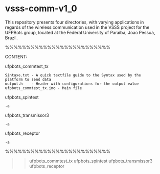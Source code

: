 # vsss-comm-v1_0

This repository presents four directories, with varying applications in regards of the wireless communication used in the VSSS project for the UFPBots group, located at the Federal University of Paraiba, Joao Pessoa, Brazil.

%%%%%%%%%%%%%%%%%%%%%%%%%

CONTENT:

  ufpbots_commtest_tx
  
    Sintaxe.txt - A quick textfile guide to the Syntax used by the platform to send data
    output.h	- Header with configurations for the output value
    ufpbots_commtest_tx.ino	- Main file
  ufpbots_spintest
    
    -a
    
  ufpbots_transmissor3
    
    -a
    
  ufpbots_receptor
    
    -a
    
%%%%%%%%%%%%%%%%%%%%%%%%%

>>  ufpbots_commtest_tx
>>  ufpbots_spintest
>>  ufpbots_transmissor3
>>  ufpbots_receptor
